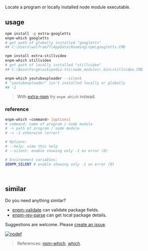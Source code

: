 Locate a program or locally installed node module executable.
<br>


## usage

```bash
npm install -g extra-googletts
enpm-which googletts
# get path of globally installed "googletts"
## C:\Users\wolfram77\AppData\Roaming\npm\googletts.CMD

npm install extra-stillvideo
enpm-which stillvideo
# get path of locally installed "stillvideo"
## C:\Base\Forge\wikipedia-tts\node_modules\.bin\stillvideo.CMD

enpm-which youtubeuploader --silent
# "youtubeuploader" isn't installed locally or globally
## -1
```
> With [extra-npm] try `enpm which` instead.

### reference

```bash
enpm-which <command> [options]
# command: name of program / node module
# -> path of program / node module
# -> -1 otherwise (error)

# Options:
# --help: view this help
# --silent: enable showing only -1 on error (0)

# Environment variables:
$ENPM_SILENT # enable showing only -1 on error (0)
```
<br>


## similar

Do you need anything similar?
- [enpm-validate] can validate package fields.
- [enpm-rev-parse] can get local package details.

Suggestions are welcome. Please [create an issue].


[![nodef](https://i.imgur.com/8rbhhqI.jpg)](https://nodef.github.io)
> References: [npm-which], [which].

[extra-npm]: https://www.npmjs.com/package/extra-npm

[enpm-validate]: https://www.npmjs.com/package/@extra-npm/validate
[enpm-rev-parse]: https://www.npmjs.com/package/@extra-npm/rev-parse
[create an issue]: https://github.com/nodef/extra-npm/issues

[npm-which]: https://www.npmjs.com/package/npm-which
[which]: https://en.wikipedia.org/wiki/Which_(Unix)
